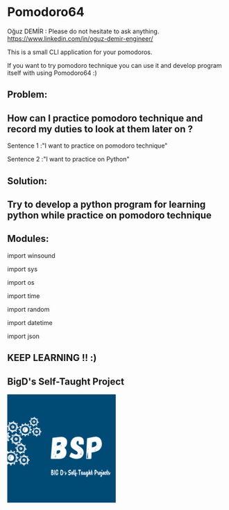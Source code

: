 # Pomodoro64
Oğuz DEMİR : Please do not hesitate to ask anything. https://www.linkedin.com/in/oguz-demir-engineer/

This is a small CLI application for your pomodoros.

If you want to try pomodoro technique you can use it and develop program itself with using Pomodoro64 :)

Problem:
-
How can I practice pomodoro technique and record my duties to look at them later on ?
-
Sentence 1 :"I want to practice on pomodoro technique" 

Sentence 2 :"I want to practice on Python"

Solution:
-
Try to develop a python program for learning python while practice on pomodoro technique
-



Modules:
-
import winsound

import sys

import os

import time

import random

import datetime

import json


KEEP LEARNING !! :)
-

BigD's Self-Taught Project
-

<img src="./BSP.png" width="250" height="250"></img>

